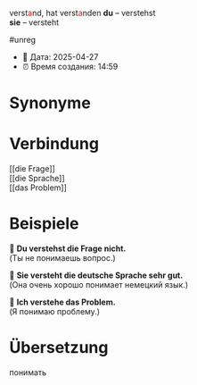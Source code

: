 verst<span style="color:red">a</span>nd, hat verst<span style="color:red">a</span>nden
**du** – verstehst  
**sie** – versteht

#unreg
- 📍 Дата: 2025-04-27
- ⏰ Время создания: 14:59
# Synonyme

# Verbindung 
[[die Frage]]  
[[die Sprache]]  
[[das Problem]]
# Beispiele
🔹 **Du verstehst die Frage nicht.**  
(Ты не понимаешь вопрос.)

🔹 **Sie versteht die deutsche Sprache sehr gut.**  
(Она очень хорошо понимает немецкий язык.)

🔹 **Ich verstehe das Problem.**  
(Я понимаю проблему.)
# Übersetzung
понимать